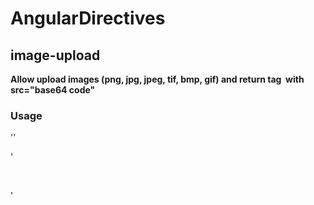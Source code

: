 # AngularDirectives
<h2> image-upload </h2>
<strong>Allow upload images (png, jpg, jpeg, tif, bmp, gif) and return tag <img> with src="base64 code" </strong>
<h3>Usage</h3>
<p>'<image-upload get-img="ctrl.text"></image-upload>'</p>
<p>'<div contenteditable="true" class="text-box" ng-model="ctrl.text" ng-model-options="{ debounce: 300 }" ></div>'</p>
